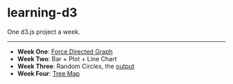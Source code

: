 # learning-d3

One d3.js project a week.

----

- **Week One**: [Force Directed Graph](http://www.puzzlr.org/force-graphs-with-d3/)
- **Week Two**: Bar + Plot + Line Chart
- **Week Three**: Random Circles, the [output](https://codepen.io/eidolonsky/pen/BgQaqq)
- **Week Four**: [Tree Map](https://www.d3-graph-gallery.com/graph/treemap_basic.html)
